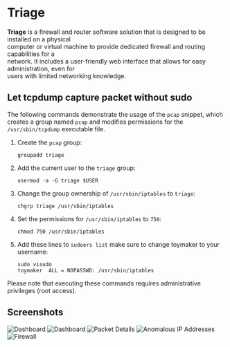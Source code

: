 # Triage
**Triage** is a firewall and router software solution that is designed to be installed on a  physical  
computer or virtual machine to provide dedicated firewall and routing  capabilities for a  
network. It includes a user-friendly web interface that allows for easy administration, even for  
users  with limited networking knowledge.

## Let tcpdump capture packet without sudo

The following commands demonstrate the usage of the `pcap` snippet, which creates a group named `pcap` and modifies permissions for the `/usr/sbin/tcpdump` executable file.

1.  Create the `pcap` group:
    
    ```
    groupadd triage
    ```
2.  Add the current user to the `triage` group:
    
    ```
    usermod -a -G triage $USER
    ```
3.  Change the group ownership of `/usr/sbin/iptables` to `triage`:
    
    ```
    chgrp triage /usr/sbin/iptables
    ```
4.  Set the permissions for `/usr/sbin/iptables` to `750`:

    ```
    chmod 750 /usr/sbin/iptables
    ```
5.  Add these lines to `sudoers list` make sure to change toymaker to your username:
    
    ```
    sudo visudo
    toymaker  ALL = NOPASSWD: /usr/sbin/iptables
    ```
Please note that executing these commands requires administrative privileges (root access).

## Screenshots


![Dashboard](https://raw.githubusercontent.com/Toymakerftw/adima/final/Screenshots/Screenshot%20from%202023-07-05%2022-01-52.png)
![Dashboard](https://raw.githubusercontent.com/Toymakerftw/adima/final/Screenshots/Screenshot%20from%202023-07-05%2022-10-10.png)
![Packet Details](https://raw.githubusercontent.com/Toymakerftw/adima/final/Screenshots/Screenshot%20from%202023-07-05%2022-10-20.png)
![Anomalous IP Addresses](https://raw.githubusercontent.com/Toymakerftw/adima/final/Screenshots/Screenshot%20from%202023-07-05%2022-10-32.png)
![Firewall](https://raw.githubusercontent.com/Toymakerftw/adima/final/Screenshots/Screenshot%20from%202023-07-05%2022-10-32.png)
